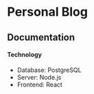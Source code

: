 # Personal Blog

## Documentation
  
#### Technology
<ul>
  <li>Database: PostgreSQL</li>
  <li>Server: Node.js</li>
  <li>Frontend: React</li>
</ul> 
